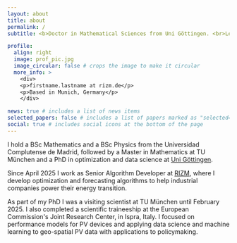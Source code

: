 ```yaml
---
layout: about
title: about
permalink: /
subtitle: <b>Doctor in Mathematical Sciences from Uni Göttingen. <br>Leveraging data science to power the energetic transition at RIZM</b>

profile:
  align: right
  image: prof_pic.jpg
  image_circular: false # crops the image to make it circular
  more_info: >
    <div>
    <p>firstname.lastname at rizm.de</p>
    <p>Based in Munich, Germany</p>
    </div>

news: true # includes a list of news items
selected_papers: false # includes a list of papers marked as "selected={true}"
social: true # includes social icons at the bottom of the page
---
```


I hold a BSc Mathematics and a BSc Physics from the Universidad Complutense de Madrid, followed by a Master in Mathematics at TU München and a PhD in optimization and data science at [Uni Göttingen](https://ot.cs.uni-goettingen.de/).

Since April 2025 I work as Senior Algorithm Developer at [RIZM](https://www.rizm.de/?lang=en), where I develop optimization and forecasting algorithms to help industrial companies power their energy transition.

As part of my PhD I was a visiting scientist at TU München until February 2025. I also completed a scientific traineeship at the European Commission's Joint Research Center, in Ispra, Italy. I focused on performance models for PV devices and applying data science and machine learning to geo-spatial PV data with applications to policymaking.
